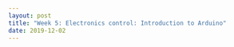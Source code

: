 ```yaml
---
layout: post
title: "Week 5: Electronics control: Introduction to Arduino"
date: 2019-12-02
---
```

